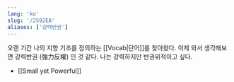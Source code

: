 ```yaml
---
lang: 'ko'
slug: '/2592EA'
aliases: ['강력반권']
---
```


오랜 기간 나의 지향 기조를 정의하는 [[Vocab|단어]]를 찾아왔다.
이제 와서 생각해보면 강력반권 (強力反權) 인 것 같다.
나는 강력하지만 반권위적이고 싶다.

- [[Small yet Powerful]]
